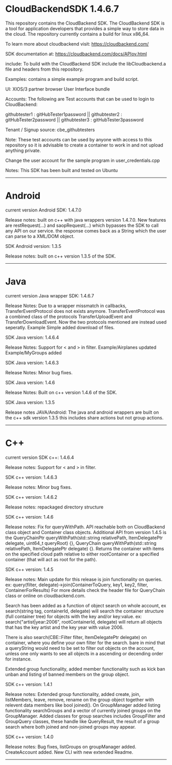 # CloudBackendSDK 1.4.6.7

This repository contains the CloudBackend SDK.  The CloudBackend SDK is a tool for application developers that provides a simple way to store data in the cloud.  The repository currently contains a build for linux x86_64.

To learn more about cloudbackend visit:
https://cloudbackend.com/

SDK documentation at:
https://cloudbackend.com/docs/APIov.html

include: To build with the CloudBackend SDK include the libCloudbackend.a file and headers from this repository.

Examples: contains a simple example program and build script.

UI: XIOS/3 partner browser User Interface bundle 


Accounts: 
The following are Test accounts that can be used to login to CloudBackend:

githubtester1 : gitHubTester1password || 
githubtester2 : gitHubTester2password || 
githubtester3 : gitHubTester3password 

Tenant / Signup source: cbe_githubtesters

Note: These test accounts can be used by anyone with access to this repository so it is advisable to create a container to work in and not upload anything private.

Change the user account for the sample program in user_credentials.cpp

Notes: This SDK has been built and tested on Ubuntu

---------------------------------------------------------------------------------------------------------------------------------------------------
# Android
current version Android SDK:
1.4.7.0

Release notes:
built on c++ with java wrappers version 1.4.7.0. New features are restRequest(...) and saopRequest(...) which bypasses the SDK to call any API on our service. the response comes back as a String which the user can parse to a XML/DOM object. 

SDK Android version:
1.3.5

Release notes:
built on c++ version 1.3.5 of the SDK.

---------------------------------------------------------------------------------------------------------------------------------------------------
# Java
current version Java wrapper SDK:
1.4.6.7

Release Notes:
Due to a wrapper missmatch in callbacks, TransferEventProtocol does not exists anymore. TransferEventProtocol was a combined class of the protocols TransferUploadEvent and TransferDownloadEvent. Now the two protocols mentioned are instead used seperatly. 
Example Simple added download of files.

SDK Java version:
1.4.6.4

Release Notes:
Support for < and > in filter.
Example/Airplanes updated
Example/MyGroups added

SDK Java version:
1.4.6.3

Release Notes:
Minor bug fixes.

SDK Java version:
1.4.6

Release Notes:
Built on c++ version 1.4.6 of the SDK.

SDK Java version:
1.3.5

Release notes JAVA/Android:
The java and android wrappers are built on the c++ sdk version 1.3.5 this includes share actions but not group actions.

-----------------------------------------------------------------------------------------------------------------------------------------------------
# C++
current version SDK c++:
1.4.6.4

Release notes:
Support for < and > in filter.

SDK c++ version:
1.4.6.3

Release notes:
Minor bug fixes.

SDK c++ version:
1.4.6.2

Release notes:
repackaged directory structure

SDK c++ version:
1.4.6

Release notes:
Fix for queryWithPath. API reachable both on CloudBackend class object and Container class objects.
Additional API from version 1.4.5 is the QueryChainPtr queryWithPath(std::string relativePath, ItemDelegatePtr delegate, uint64_t queryRoot) {}, QueryChain queryWithPath(std::string relativePath, ItemDelegatePtr delegate) {}. Returns the container with items on the specified cloud path relative to either rootContainer or a specified container (that will act as root for the path).

SDK c++ version:
1.4.5

Release notes:
Main update for this release is join functionality on queries. ex: query(filter, delegate)->join(ContainerToQuery, key1, key2, filter, ContainerForResults)
For more details check the header file for QueryChain class or online on cloudbackend.com.

Search has been added as a function of object search on whole account, ex search(string tag, containerId, delegate) will search the container structure (full container tree) for objects with the key and/or key:value. ex: search("artist|year:2006", rootContainerId, delegate) will return all objects that has the key artist and the key year with value 2006.

There is also search(CBE::Filter filter, ItemDelegatePtr delegate) on container, where you define your own filter for the search. bare in mind that a queryString would need to be set to filter out objects on the account, unless one only wants to see all objects in a ascending or decending order for instance.

Extended group functionality, added member functionality such as kick ban unban and listing of banned members on the group object.

SDK c++ version:
1.4.1

Release notes:
Extended group functionality, added create, join, listMembers, leave, remove, rename on the group object together with relevent data members like bool joined().
On GroupManager added listing functionality searchGroups and a vector of currently joined groups on the GroupManager.
Added classes for group searches includes GroupFilter and GroupQuery classes, these handle like QueryResult, the result of a group search where both joined and non-joined groups may appear.

SDK c++ version:
1.4.0

Release notes:
Bug fixes, listGroups on groupManager added. CreateAccount added.
New CLI with new extended Readme. 

---------------------------------------------------------------------------------------------------------------------------------------------------
